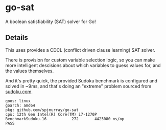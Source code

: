 # go-sat

A boolean satisfiability (SAT) solver for Go!

## Details

This uses provides a CDCL (conflict driven clause learning) SAT solver.

There is provision for custom variable selection logic, so you can make more intelligent descisions about which variables to guess values for, and the values themselves.

And it's pretty quick, the provided Sudoku benchmark is configured and solved in ~9ms, and that's doing an "extreme" problem sourced from [sudoku.com](sudoku.com).

```
goos: linux
goarch: amd64
pkg: github.com/spjmurray/go-sat
cpu: 12th Gen Intel(R) Core(TM) i7-1270P
BenchmarkSudoku-16    	     272	   4425080 ns/op
PASS
```
